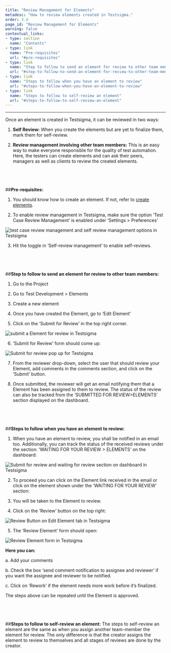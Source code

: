 ```yaml
---
title: "Review Management for Elements"
metadesc: "How to review elements created in Testsigma."
order: 3.4
page_id: "Review Management for Elements"
warning: false
contextual_links:
- type: section
  name: "Contents"
- type: link
  name: "Pre-requisites"
  url: "#pre-requisites"
- type: link
  name: "Step to follow to send an element for review to other team members"
  url: "#step-to-follow-to-send-an-element-for-review-to-other-team-members"
- type: link
  name: "Steps to follow when you have an element to review"
  url: "#steps-to-follow-when-you-have-an-element-to-review"
- type: link
  name: "Steps to follow to self-review an element"
  url: "#steps-to-follow-to-self-review-an-element"    
---
```


---
Once an element is created in Testsigma, it can be reviewed in two ways:

1. **Self Review:** When you create the elements but are yet to finalize them, mark them for self-review. 
   
2. **Review management involving other team members:** This is an easy way to make everyone responsible for the quality of test automation. Here, the testers can create elements and can ask their peers, managers as well as clients to review the created elements.

&emsp;
---
##**Pre-requisites:**
1. You should know how to create an element. If not, refer to [create elements](https://testsigma.com/docs/elements/android-apps/create-manually/).
   
2. To enable review management in Testsigma, make sure the option ‘Test Case Review Management’  is enabled under ‘Settings > Preferences’

![test case review management and self review management options in Testsigma](https://docs.testsigma.com/images/elements-review-management/test-case-review-management-self-review-management-options-testsigma.png)

3. Hit the toggle in ‘Self-review management’ to enable self-reviews.

&emsp;
---
##**Step to follow to send an element for review to other team members:**
1. Go to the Project
   
2. Go to Test Development > Elements
   
3. Create a new element
   
4. Once you have created the Element, go to ‘Edit Element’
   
5. Click on the ‘Submit for Review’ in the top right corner.

![submit a Element for review in Testsigma](https://docs.testsigma.com/images/elements-review-management/submit-for-review-UI-idenfiter-Testsigma.png)

6. ‘Submit for Review’ form should come up:

![Submit for review pop up for Testsigma](https://docs.testsigma.com/images/elements-review-management/submit-for-review-pop-up-testsigma.png)

7. From the reviewer drop-down, select the user that should review your Element, add comments in the comments section, and click on the ‘Submit’ button.  
   
8. Once submitted, the reviewer will get an email notifying them that a Element has been assigned to them to review. The status of the review can also be tracked from the ‘SUBMITTED FOR REVIEW>ELEMENTS’ section displayed on the dashboard.

&emsp;
---
##**Steps to follow when you have an element to review:**
1. When you have an element to review, you shall be notified in an email too. Additionally, you can track the status of the received reviews under the section: ‘WAITING FOR YOUR REVIEW > ELEMENTS’ on the dashboard:

![Submit for review and waiting for review section on dashboard in Testsigma](https://docs.testsigma.com/images/elements-review-management/submit-for-review-waiting-for-review-section-dashboard-testsigma.png)

2. To proceed you can click on the Element link received in the email or click on the element shown under the ‘WAITING FOR YOUR REVIEW’ section:
   
3. You will be taken to the Element to review.
   
4. Click on the ‘Review’ button on the top right:

![Review Button on Edit Element tab in Testsigma](https://docs.testsigma.com/images/elements-review-management/review-button-edit-element-testsigma.png.png)

5. The ‘Review Element’ form should open:

![Review Element form in Testsigma](https://docs.testsigma.com/images/elements-review-management/review-element-form-testsigma.png)

**Here you can:**

a. Add your comments

b. Check the box ‘send comment notification to assignee and reviewer’ if you want the assignee and reviewer to be notified.

c. Click on ‘Rework’ if the element needs more work before it’s finalized.

The steps above can be repeated until the Element is approved. 

&emsp;
---
##**Steps to follow to self-review an element:**
The steps to self-review an element are the same as when you assign another team-member the element for review. The only difference is that the creator assigns the element to review to themselves and all stages of reviews are done by the creator.


